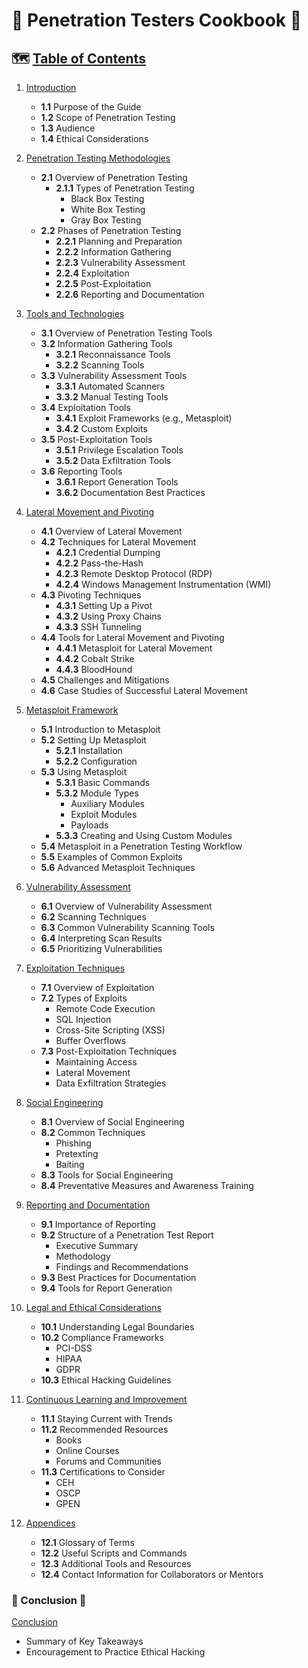 # 🥷 Penetration Testers Cookbook 🥷

## 🗺️ [Table of Contents](https://infosecsamurai.github.io/Penetration-Testers-Cookbook)

1. [Introduction](https://infosecsamurai.github.io/Penetration-Testers-Cookbook/Chapter1_Introduction.html)
   - **1.1** Purpose of the Guide
   - **1.2** Scope of Penetration Testing
   - **1.3** Audience
   - **1.4** Ethical Considerations

2. [Penetration Testing Methodologies](https://infosecsamurai.github.io/Penetration-Testers-Cookbook/Chapter2_Penetration-Testing-Methodologies.html)
   - **2.1** Overview of Penetration Testing
     - **2.1.1** Types of Penetration Testing
       - Black Box Testing
       - White Box Testing
       - Gray Box Testing
   - **2.2** Phases of Penetration Testing
     - **2.2.1** Planning and Preparation
     - **2.2.2** Information Gathering
     - **2.2.3** Vulnerability Assessment
     - **2.2.4** Exploitation
     - **2.2.5** Post-Exploitation
     - **2.2.6** Reporting and Documentation

3. [Tools and Technologies](https://infosecsamurai.github.io/Penetration-Testers-Cookbook/Chapter3_Tools-and-Technologies.html)
   - **3.1** Overview of Penetration Testing Tools
   - **3.2** Information Gathering Tools
     - **3.2.1** Reconnaissance Tools
     - **3.2.2** Scanning Tools
   - **3.3** Vulnerability Assessment Tools
     - **3.3.1** Automated Scanners
     - **3.3.2** Manual Testing Tools
   - **3.4** Exploitation Tools
     - **3.4.1** Exploit Frameworks (e.g., Metasploit)
     - **3.4.2** Custom Exploits
   - **3.5** Post-Exploitation Tools
     - **3.5.1** Privilege Escalation Tools
     - **3.5.2** Data Exfiltration Tools
   - **3.6** Reporting Tools
     - **3.6.1** Report Generation Tools
     - **3.6.2** Documentation Best Practices

4. [Lateral Movement and Pivoting](https://infosecsamurai.github.io/Penetration-Testers-Cookbook/Chapter4_Lateral-Movement-and-Pivoting.html)
   - **4.1** Overview of Lateral Movement
   - **4.2** Techniques for Lateral Movement
     - **4.2.1** Credential Dumping
     - **4.2.2** Pass-the-Hash
     - **4.2.3** Remote Desktop Protocol (RDP)
     - **4.2.4** Windows Management Instrumentation (WMI)
   - **4.3** Pivoting Techniques
     - **4.3.1** Setting Up a Pivot
     - **4.3.2** Using Proxy Chains
     - **4.3.3** SSH Tunneling
   - **4.4** Tools for Lateral Movement and Pivoting
     - **4.4.1** Metasploit for Lateral Movement
     - **4.4.2** Cobalt Strike
     - **4.4.3** BloodHound
   - **4.5** Challenges and Mitigations
   - **4.6** Case Studies of Successful Lateral Movement
</details>

5. [Metasploit Framework](https://infosecsamurai.github.io/Penetration-Testers-Cookbook/Chapter5_Metasploit-Framework.html)
   - **5.1** Introduction to Metasploit
   - **5.2** Setting Up Metasploit
     - **5.2.1** Installation
     - **5.2.2** Configuration
   - **5.3** Using Metasploit
     - **5.3.1** Basic Commands
     - **5.3.2** Module Types
       - Auxiliary Modules
       - Exploit Modules
       - Payloads
     - **5.3.3** Creating and Using Custom Modules
   - **5.4** Metasploit in a Penetration Testing Workflow
   - **5.5** Examples of Common Exploits
   - **5.6** Advanced Metasploit Techniques

6. [Vulnerability Assessment](https://infosecsamurai.github.io/Penetration-Testers-Cookbook/Chapter6_Vulnerability-Assessment.html)
   - **6.1** Overview of Vulnerability Assessment
   - **6.2** Scanning Techniques
   - **6.3** Common Vulnerability Scanning Tools
   - **6.4** Interpreting Scan Results
   - **6.5** Prioritizing Vulnerabilities

7. [Exploitation Techniques](https://infosecsamurai.github.io/Penetration-Testers-Cookbook/Chapter6_Vulnerability-Assessment.html)
   - **7.1** Overview of Exploitation
   - **7.2** Types of Exploits
     - Remote Code Execution
     - SQL Injection
     - Cross-Site Scripting (XSS)
     - Buffer Overflows
   - **7.3** Post-Exploitation Techniques
     - Maintaining Access
     - Lateral Movement
     - Data Exfiltration Strategies

8. [Social Engineering](https://infosecsamurai.github.io/Penetration-Testers-Cookbook/Chapter8_Social-Engineering.html)
   - **8.1** Overview of Social Engineering
   - **8.2** Common Techniques
     - Phishing
     - Pretexting
     - Baiting
   - **8.3** Tools for Social Engineering
   - **8.4** Preventative Measures and Awareness Training

9. [Reporting and Documentation](https://infosecsamurai.github.io/Penetration-Testers-Cookbook/Chapter9_Reporting-and-Documentation.html)
   - **9.1** Importance of Reporting
   - **9.2** Structure of a Penetration Test Report
     - Executive Summary
     - Methodology
     - Findings and Recommendations
   - **9.3** Best Practices for Documentation
   - **9.4** Tools for Report Generation

10. [Legal and Ethical Considerations](https://infosecsamurai.github.io/Penetration-Testers-Cookbook/Chapter10_Legal-and-Ethical-Considerations.html)
    - **10.1** Understanding Legal Boundaries
    - **10.2** Compliance Frameworks
      - PCI-DSS
      - HIPAA
      - GDPR
    - **10.3** Ethical Hacking Guidelines

11. [Continuous Learning and Improvement](https://infosecsamurai.github.io/Penetration-Testers-Cookbook/Chapter11_Continuous-Learning-and-Improvement.html)
    - **11.1** Staying Current with Trends
    - **11.2** Recommended Resources
      - Books
      - Online Courses
      - Forums and Communities
    - **11.3** Certifications to Consider
      - CEH
      - OSCP
      - GPEN

12. [Appendices](https://infosecsamurai.github.io/Penetration-Testers-Cookbook/Chapter12_Appendices.html)
    - **12.1** Glossary of Terms
    - **12.2** Useful Scripts and Commands
    - **12.3** Additional Tools and Resources
    - **12.4** Contact Information for Collaborators or Mentors

### 📜 Conclusion 📜
[Conclusion](https://infosecsamurai.github.io/Penetration-Testers-Cookbook/Chapter13_Conclusion.html)
- Summary of Key Takeaways
- Encouragement to Practice Ethical Hacking
